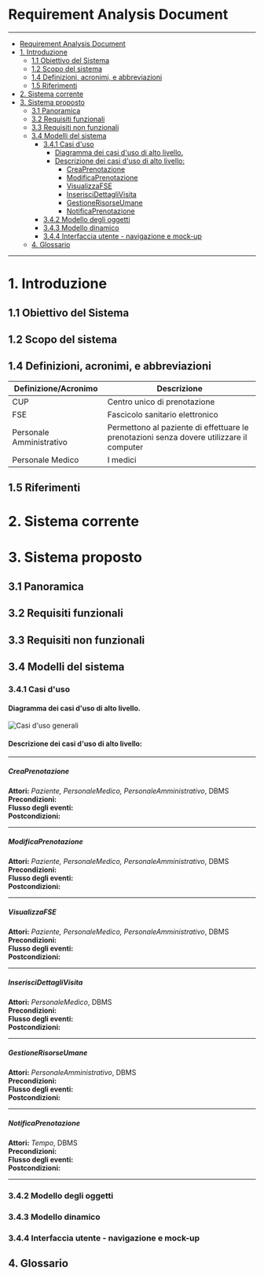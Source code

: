 # Requirement Analysis Document
---
<!-- TOC depthFrom:1 depthTo:6 withLinks:1 updateOnSave:1 orderedList:0 -->

- [Requirement Analysis Document](#requirement-analysis-document)
- [1. Introduzione](#1-introduzione)
	- [1.1 Obiettivo del Sistema](#11-obiettivo-del-sistema)
	- [1.2 Scopo del sistema](#12-scopo-del-sistema)
	- [1.4 Definizioni, acronimi, e abbreviazioni](#14-definizioni-acronimi-e-abbreviazioni)
	- [1.5 Riferimenti](#15-riferimenti)
- [2. Sistema corrente](#2-sistema-corrente)
- [3. Sistema proposto](#3-sistema-proposto)
	- [3.1 Panoramica](#31-panoramica)
	- [3.2 Requisiti funzionali](#32-requisiti-funzionali)
	- [3.3 Requisiti non funzionali](#33-requisiti-non-funzionali)
	- [3.4 Modelli del sistema](#34-modelli-del-sistema)
		- [3.4.1 Casi d'uso](#341-casi-duso)
			- [Diagramma dei casi d'uso di alto livello.](#diagramma-dei-casi-duso-di-alto-livello)
			- [Descrizione dei casi d'uso di alto livello:](#descrizione-dei-casi-duso-di-alto-livello)
				- [CreaPrenotazione](#creaprenotazione)
				- [ModificaPrenotazione](#modificaprenotazione)
				- [VisualizzaFSE](#visualizzafse)
				- [InserisciDettagliVisita](#inseriscidettaglivisita)
				- [GestioneRisorseUmane](#gestionerisorseumane)
				- [NotificaPrenotazione](#notificaprenotazione)
		- [3.4.2 Modello degli oggetti](#342-modello-degli-oggetti)
		- [3.4.3 Modello dinamico](#343-modello-dinamico)
		- [3.4.4 Interfaccia utente - navigazione e mock-up](#344-interfaccia-utente-navigazione-e-mock-up)
	- [4. Glossario](#4-glossario)

<!-- /TOC -->

---
# 1. Introduzione
## 1.1 Obiettivo del Sistema
## 1.2 Scopo del sistema
## 1.4 Definizioni, acronimi, e abbreviazioni
|Definizione/Acronimo  | Descrizione|  
|----------------------|------------|  
|CUP|  Centro unico di prenotazione  |
|FSE  | Fascicolo sanitario elettronico  |
|Personale Amministrativo	| Permettono al paziente di effettuare le prenotazioni senza dovere utilizzare il computer |
|Personale Medico |  I medici  |
  
## 1.5 Riferimenti

# 2. Sistema corrente

# 3. Sistema proposto
## 3.1 Panoramica
## 3.2 Requisiti funzionali
## 3.3 Requisiti non funzionali
## 3.4 Modelli del sistema
### 3.4.1 Casi d'uso
#### Diagramma dei casi d'uso di alto livello.
![Casi d'uso generali](https://andrea-augello.github.io/SviluppoSW/media/Diagrammi/Casi%20d'uso/Casi%20d'uso%20generali.png)
#### Descrizione dei casi d'uso di alto livello:
---
##### CreaPrenotazione
__Attori:__ _Paziente, PersonaleMedico, PersonaleAmministrativo_, DBMS  
__Precondizioni:__ ` `  
__Flusso degli eventi:__ ``` ```  
__Postcondizioni:__  ` `

---
##### ModificaPrenotazione
__Attori:__ _Paziente, PersonaleMedico, PersonaleAmministrativo_, DBMS  
__Precondizioni:__ ` `  
__Flusso degli eventi:__ ``` ```  
__Postcondizioni:__  ` `

---
##### VisualizzaFSE
__Attori:__  _Paziente, PersonaleMedico, PersonaleAmministrativo_, DBMS  
__Precondizioni:__ ` `  
__Flusso degli eventi:__ ``` ```  
__Postcondizioni:__  ` `

---
##### InserisciDettagliVisita
__Attori:__  _PersonaleMedico_, DBMS  
__Precondizioni:__ ` `  
__Flusso degli eventi:__ ``` ```  
__Postcondizioni:__  ` `

---
##### GestioneRisorseUmane
__Attori:__  _PersonaleAmministrativo_, DBMS  
__Precondizioni:__ ` `  
__Flusso degli eventi:__ ``` ```  
__Postcondizioni:__  ` `

---
##### NotificaPrenotazione
__Attori:__  _Tempo_, DBMS  
__Precondizioni:__ ` `  
__Flusso degli eventi:__ ``` ```  
__Postcondizioni:__  ` `

---
### 3.4.2 Modello degli oggetti
### 3.4.3 Modello dinamico
### 3.4.4 Interfaccia utente - navigazione e mock-up
## 4. Glossario
